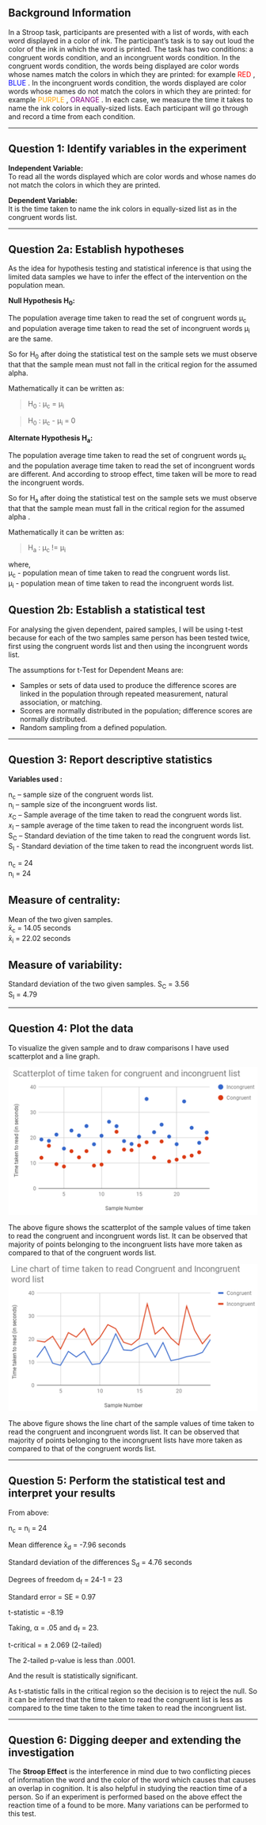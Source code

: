 

## Background Information
In a Stroop task, participants are presented with a list of words, with each word displayed in a
color of ink. The participant’s task is to say out loud the color of the ink in which the word is
printed. The task has two conditions: a congruent words condition, and an incongruent words
condition. In the congruent words condition, the words being displayed are color words whose
names match the colors in which they are printed: for example <span style="color:red">RED</span> , <span style="color:blue">BLUE</span> . In the incongruent words condition, the words displayed are color words whose names do not match the colors in which they are printed: for example <span style="color:orange">PURPLE</span> , <span style="color:purple">ORANGE</span> . In each case, we measure the time it takes to name the ink colors in equally-sized lists. Each participant will go through and record a time from each condition.

***

## Question 1: Identify variables in the experiment
__Independent Variable:__  
To read all the words displayed which are color words and whose names do not match the colors in which they are printed.  

__Dependent Variable:__  
It is the time taken to name the ink colors in equally-sized list as in the congruent words list.

***

## Question 2a: Establish hypotheses

As the idea for hypothesis testing and statistical inference is that using the limited data samples we have to infer the effect of the intervention on the population mean.

__Null Hypothesis H<sub>0</sub>:__

The population average time taken to read the set of congruent words &mu;<sub>c</sub> and population average time taken to read the set of incongruent words &mu;<sub>i</sub> are the same.  

So for H<sub>0</sub> after doing the statistical test on the sample sets we must observe that that the sample mean must not fall in the critical region for the assumed alpha.

Mathematically it can be written as:

>   H<sub>0</sub> : &mu;<sub>c</sub> = &mu;<sub>i</sub>  
  
>   H<sub>0</sub> : &mu;<sub>c</sub> - &mu;<sub>i</sub> = 0
  
__Alternate Hypothesis H<sub>a</sub>:__

The population average time taken to read the set of congruent words &mu;<sub>c</sub> and the population average time taken to read the set of incongruent words are different. And according to stroop effect, time taken will be more to read the incongruent words.  

So for H<sub>a</sub> after doing the statistical test on the sample sets we must observe that that the sample mean must fall in the critical region for the assumed alpha .  

Mathematically it can be written as:

>    H<sub>a</sub> : &mu;<sub>c</sub> != &mu;<sub>i</sub>  


where,  
 &mu;<sub>c</sub> - population mean of time taken to read the congruent words list.  
&mu;<sub>i</sub> - population mean of time taken to read the incongruent words list.


## Question 2b: Establish a statistical test

For analysing the given dependent, paired samples, I will be using t-test because for each of the two samples same person has been tested twice, first using the congruent words list and then using the incongruent words list.  

The assumptions for t-Test for Dependent Means are: 

- Samples or sets of data used to produce the difference scores are linked in the population through repeated measurement, natural association, or matching.
- Scores are normally distributed in the population; difference scores are normally distributed.
- Random sampling from a defined population.

***

## Question 3: Report descriptive statistics

__Variables used :__

n<sub>c</sub> – sample size of the congruent words list.  
n<sub>i</sub> – sample size of the incongruent words list.  
𝑥<sub>C</sub> – Sample average of the time taken to read the congruent words list.  
𝑥<sub>I</sub> – sample average of the time taken to read the incongruent words list.  
S<sub>C</sub> – Standard deviation of the time taken to read the congruent words list.  
S<sub>I</sub> - Standard deviation of the time taken to read the incongruent words list.  

n<sub>c</sub> = 24  
n<sub>i</sub> = 24


## Measure of centrality:  
Mean of the two given samples.  
x&#772;<sub>c</sub> =  14.05 seconds  
x&#772;<sub>i</sub> =  22.02 seconds


## Measure of variability:
Standard deviation of the two given samples.
S<sub>C</sub> = 3.56  
S<sub>I</sub> = 4.79

***

## Question 4: Plot the data
To visualize the given sample and to draw comparisons I have used scatterplot and a line graph.  

![Scatterplot]({filename}../../images/Projects/stroop/scatterplot.PNG "Scatterplot")

The above figure shows the scatterplot of the sample values of time taken to read the congruent and incongruent words list. It can be observed that majority of points belonging to the incongruent lists have more taken as compared to that of the congruent words list.

![Line_graph]({filename}../../images/Projects/stroop/line_graph.PNG "Line_graph")

The above figure shows the line chart of the sample values of time taken to read the congruent and incongruent words list. It can be observed that majority of points belonging to the incongruent lists have more taken as compared to that of the congruent words list.


***

## Question 5: Perform the statistical test and interpret your results

From above:

n<sub>c</sub> = n<sub>i</sub> = 24

Mean difference x&#772;<sub>d</sub> = -7.96 seconds  

Standard deviation of the differences S<sub>d</sub> = 4.76 seconds  

Degrees of freedom d<sub>f</sub> = 24-1 = 23  

Standard error = SE = 0.97  

t-statistic = -8.19  

Taking, &alpha; = .05 and d<sub>f</sub> = 23.  

t-critical = ± 2.069 (2-tailed)  

The 2-tailed p-value is less than .0001.


And the result is statistically significant.  

As t-statistic falls in the critical region so the decision is to reject the null. So it can be inferred that the time taken to read the congruent list is less as compared to the time taken to the time taken to read the incongruent list.

***

## Question 6: Digging deeper and extending the investigation


The __Stroop Effect__ is the interference in mind due to two conflicting pieces of information the word and the color of the word which causes that causes an overlap in cognition. It is also helpful in studying the reaction time of a person. So if an experiment is performed based on the above effect the reaction time of a found to be more. Many variations can be performed to this test.




















